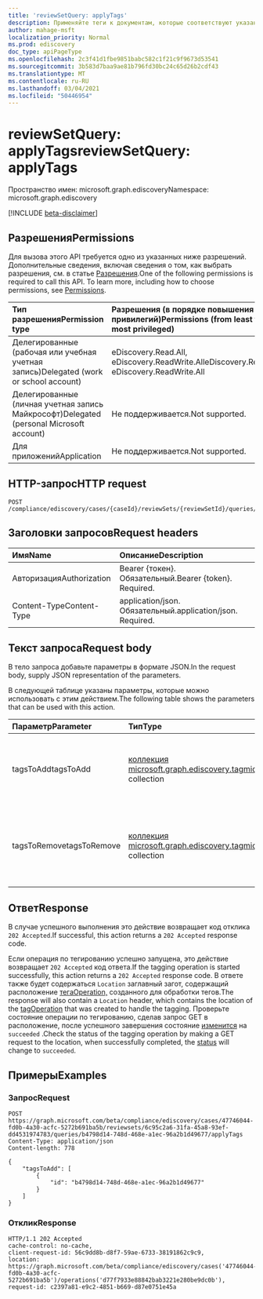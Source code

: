 ```yaml
---
title: 'reviewSetQuery: applyTags'
description: Применяйте теги к документам, которые соответствуют указанному запросу.
author: mahage-msft
localization_priority: Normal
ms.prod: ediscovery
doc_type: apiPageType
ms.openlocfilehash: 2c3f41d1fbe9851babc582c1f21c9f9673d53541
ms.sourcegitcommit: 3b583d7baa9ae81b796fd30bc24c65d26b2cdf43
ms.translationtype: MT
ms.contentlocale: ru-RU
ms.lasthandoff: 03/04/2021
ms.locfileid: "50446954"
---
```

# <a name="reviewsetquery-applytags"></a><span data-ttu-id="5ab61-103">reviewSetQuery: applyTags</span><span class="sxs-lookup"><span data-stu-id="5ab61-103">reviewSetQuery: applyTags</span></span>

<span data-ttu-id="5ab61-104">Пространство имен: microsoft.graph.ediscovery</span><span class="sxs-lookup"><span data-stu-id="5ab61-104">Namespace: microsoft.graph.ediscovery</span></span>

[!INCLUDE [beta-disclaimer](../../includes/beta-disclaimer.md)]

## <a name="permissions"></a><span data-ttu-id="5ab61-105">Разрешения</span><span class="sxs-lookup"><span data-stu-id="5ab61-105">Permissions</span></span>

<span data-ttu-id="5ab61-p101">Для вызова этого API требуется одно из указанных ниже разрешений. Дополнительные сведения, включая сведения о том, как выбрать разрешения, см. в статье [Разрешения](/graph/permissions-reference).</span><span class="sxs-lookup"><span data-stu-id="5ab61-p101">One of the following permissions is required to call this API. To learn more, including how to choose permissions, see [Permissions](/graph/permissions-reference).</span></span>

|<span data-ttu-id="5ab61-108">Тип разрешения</span><span class="sxs-lookup"><span data-stu-id="5ab61-108">Permission type</span></span>|<span data-ttu-id="5ab61-109">Разрешения (в порядке повышения привилегий)</span><span class="sxs-lookup"><span data-stu-id="5ab61-109">Permissions (from least to most privileged)</span></span>|
|:---|:---|
|<span data-ttu-id="5ab61-110">Делегированные (рабочая или учебная учетная запись)</span><span class="sxs-lookup"><span data-stu-id="5ab61-110">Delegated (work or school account)</span></span>|<span data-ttu-id="5ab61-111">eDiscovery.Read.All, eDiscovery.ReadWrite.All</span><span class="sxs-lookup"><span data-stu-id="5ab61-111">eDiscovery.Read.All, eDiscovery.ReadWrite.All</span></span>|
|<span data-ttu-id="5ab61-112">Делегированные (личная учетная запись Майкрософт)</span><span class="sxs-lookup"><span data-stu-id="5ab61-112">Delegated (personal Microsoft account)</span></span>|<span data-ttu-id="5ab61-113">Не поддерживается.</span><span class="sxs-lookup"><span data-stu-id="5ab61-113">Not supported.</span></span>|
|<span data-ttu-id="5ab61-114">Для приложений</span><span class="sxs-lookup"><span data-stu-id="5ab61-114">Application</span></span>|<span data-ttu-id="5ab61-115">Не поддерживается.</span><span class="sxs-lookup"><span data-stu-id="5ab61-115">Not supported.</span></span>|

## <a name="http-request"></a><span data-ttu-id="5ab61-116">HTTP-запрос</span><span class="sxs-lookup"><span data-stu-id="5ab61-116">HTTP request</span></span>

<!-- {
  "blockType": "ignored"
}
-->

``` http
POST /compliance/ediscovery/cases/{caseId}/reviewSets/{reviewSetId}/queries/{reviewSetQueryId}/applyTags
```

## <a name="request-headers"></a><span data-ttu-id="5ab61-117">Заголовки запросов</span><span class="sxs-lookup"><span data-stu-id="5ab61-117">Request headers</span></span>

|<span data-ttu-id="5ab61-118">Имя</span><span class="sxs-lookup"><span data-stu-id="5ab61-118">Name</span></span>|<span data-ttu-id="5ab61-119">Описание</span><span class="sxs-lookup"><span data-stu-id="5ab61-119">Description</span></span>|
|:---|:---|
|<span data-ttu-id="5ab61-120">Авторизация</span><span class="sxs-lookup"><span data-stu-id="5ab61-120">Authorization</span></span>|<span data-ttu-id="5ab61-p102">Bearer {токен}. Обязательный.</span><span class="sxs-lookup"><span data-stu-id="5ab61-p102">Bearer {token}. Required.</span></span>|
|<span data-ttu-id="5ab61-123">Content-Type</span><span class="sxs-lookup"><span data-stu-id="5ab61-123">Content-Type</span></span>|<span data-ttu-id="5ab61-p103">application/json. Обязательный.</span><span class="sxs-lookup"><span data-stu-id="5ab61-p103">application/json. Required.</span></span>|

## <a name="request-body"></a><span data-ttu-id="5ab61-126">Текст запроса</span><span class="sxs-lookup"><span data-stu-id="5ab61-126">Request body</span></span>

<span data-ttu-id="5ab61-127">В тело запроса добавьте параметры в формате JSON.</span><span class="sxs-lookup"><span data-stu-id="5ab61-127">In the request body, supply JSON representation of the parameters.</span></span>

<span data-ttu-id="5ab61-128">В следующей таблице указаны параметры, которые можно использовать с этим действием.</span><span class="sxs-lookup"><span data-stu-id="5ab61-128">The following table shows the parameters that can be used with this action.</span></span>

|<span data-ttu-id="5ab61-129">Параметр</span><span class="sxs-lookup"><span data-stu-id="5ab61-129">Parameter</span></span>|<span data-ttu-id="5ab61-130">Тип</span><span class="sxs-lookup"><span data-stu-id="5ab61-130">Type</span></span>|<span data-ttu-id="5ab61-131">Описание</span><span class="sxs-lookup"><span data-stu-id="5ab61-131">Description</span></span>|
|:---|:---|:---|
|<span data-ttu-id="5ab61-132">tagsToAdd</span><span class="sxs-lookup"><span data-stu-id="5ab61-132">tagsToAdd</span></span>|<span data-ttu-id="5ab61-133">[коллекция microsoft.graph.ediscovery.tag](../resources/ediscovery-tag.md)</span><span class="sxs-lookup"><span data-stu-id="5ab61-133">[microsoft.graph.ediscovery.tag](../resources/ediscovery-tag.md) collection</span></span>|<span data-ttu-id="5ab61-134">ID-теги для добавления в документы, соответствующие запросу.</span><span class="sxs-lookup"><span data-stu-id="5ab61-134">IDs of tags to add to the documents that match the query.</span></span>|
|<span data-ttu-id="5ab61-135">tagsToRemove</span><span class="sxs-lookup"><span data-stu-id="5ab61-135">tagsToRemove</span></span>|<span data-ttu-id="5ab61-136">[коллекция microsoft.graph.ediscovery.tag](../resources/ediscovery-tag.md)</span><span class="sxs-lookup"><span data-stu-id="5ab61-136">[microsoft.graph.ediscovery.tag](../resources/ediscovery-tag.md) collection</span></span>|<span data-ttu-id="5ab61-137">ID-теги для удаления из документов, которые соответствуют запросу.</span><span class="sxs-lookup"><span data-stu-id="5ab61-137">IDs of tags to remove from the documents that match the query.</span></span>|

## <a name="response"></a><span data-ttu-id="5ab61-138">Ответ</span><span class="sxs-lookup"><span data-stu-id="5ab61-138">Response</span></span>

<span data-ttu-id="5ab61-139">В случае успешного выполнения это действие возвращает код отклика `202 Accepted`.</span><span class="sxs-lookup"><span data-stu-id="5ab61-139">If successful, this action returns a `202 Accepted` response code.</span></span>

<span data-ttu-id="5ab61-140">Если операция по тегированию успешно запущена, это действие возвращает `202 Accepted` код ответа.</span><span class="sxs-lookup"><span data-stu-id="5ab61-140">If the tagging operation is started successfully, this action returns a `202 Accepted` response code.</span></span> <span data-ttu-id="5ab61-141">В ответе также будет содержаться `Location` заглавный загот, содержащий расположение [тегаOperation,](../resources/ediscovery-tagOperation.md) созданного для обработки тегов.</span><span class="sxs-lookup"><span data-stu-id="5ab61-141">The response will also contain a `Location` header, which contains the location of the [tagOperation](../resources/ediscovery-tagOperation.md) that was created to handle the tagging.</span></span> <span data-ttu-id="5ab61-142">Проверьте состояние операции по тегированию, сделав запрос GET в расположение, после успешного завершения состояние [изменится](../resources/ediscovery-caseoperation.md#caseoperationstatus-values) на `succeeded` .</span><span class="sxs-lookup"><span data-stu-id="5ab61-142">Check the status of the tagging operation by making a GET request to the location, when successfully completed, the [status](../resources/ediscovery-caseoperation.md#caseoperationstatus-values) will change to `succeeded`.</span></span>

## <a name="examples"></a><span data-ttu-id="5ab61-143">Примеры</span><span class="sxs-lookup"><span data-stu-id="5ab61-143">Examples</span></span>

### <a name="request"></a><span data-ttu-id="5ab61-144">Запрос</span><span class="sxs-lookup"><span data-stu-id="5ab61-144">Request</span></span>

<!-- {
  "blockType": "request",
  "name": "reviewsetquery_applytags"
}
-->

``` http
POST https://graph.microsoft.com/beta/compliance/ediscovery/cases/47746044-fd0b-4a30-acfc-5272b691ba5b/reviewsets/6c95c2a6-31fa-45a8-93ef-dd4531974783/queries/b4798d14-748d-468e-a1ec-96a2b1d49677/applyTags
Content-Type: application/json
Content-length: 778

{
    "tagsToAdd": [
        {
            "id": "b4798d14-748d-468e-a1ec-96a2b1d49677"
        }
    ]
}
```

### <a name="response"></a><span data-ttu-id="5ab61-145">Отклик</span><span class="sxs-lookup"><span data-stu-id="5ab61-145">Response</span></span>

<!-- {
  "blockType": "response",
  "truncated": true
}
-->

``` http
HTTP/1.1 202 Accepted
cache-control: no-cache,
client-request-id: 56c9dd8b-d8f7-59ae-6733-38191862c9c9,
location: https://graph.microsoft.com/beta/compliance/ediscovery/cases('47746044-fd0b-4a30-acfc-5272b691ba5b')/operations('d77f7933e88842bab3221e280be9dc0b'),
request-id: c2397a81-e9c2-4851-b669-d87e0751e45a
```
